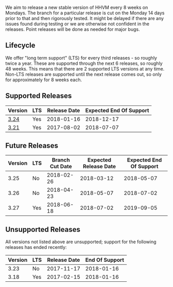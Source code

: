 We aim to release a new stable version of HHVM every 8 weeks on Mondays. The branch for a particular release is cut on the Monday 14 days prior to that and then rigorously tested. It might be delayed if there are any issues found during testing or we are otherwise not confident in the releases. Point releases will be done as needed for major bugs.

## Lifecycle

We offer "long term support" (LTS) for every third releases - so roughly twice a year. These are supported through the next 6 releases, so roughly 48 weeks. This means that there are 2 supported LTS versions at any time. Non-LTS releases are supported until the next release comes out, so only for approximately for 8 weeks each.

## Supported Releases

| Version                                                 | LTS | Release Date | Expected End Of Support |
|---------------------------------------------------------|-----|--------------|-------------------------|
| [3.24](https://hhvm.com/blog/2018/01/16/hhvm-3-24.html) | Yes | 2018-01-16   | 2018-12-17              |
| [3.21](https://hhvm.com/blog/2017/08/02/hhvm-3-21.html) | Yes | 2017-08-02   | 2018-07-07              |

## Future Releases

| Version | LTS | Branch Cut Date | Expected Release Date | Expected End Of Support |
|---------|-----|-----------------|-----------------------|-------------------------|
| 3.25    | No  | 2018-02-26      | 2018-03-12            | 2018-05-07              |
| 3.26    | No  | 2018-04-23      | 2018-05-07            | 2018-07-02              |
| 3.27    | Yes | 2018-06-18      | 2018-07-02            | 2019-09-05              |


## Unsupported Releases

All versions not listed above are unsupported; support for the following releases has ended recently:

| Version | LTS | Release Date | End Of Support |
|---------|-----|--------------|----------------|
| 3.23    | No  | 2017-11-17   | 2018-01-16     |
| 3.18    | Yes | 2017-02-15   | 2018-01-16     |
